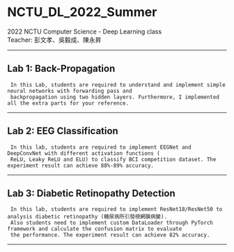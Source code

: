 # NCTU_DL_2022_Summer

2022 NCTU Computer Science - Deep Learning class<br>
Teacher: 彭文孝、吳毅成、陳永昇<br>

---

## Lab 1: Back-Propagation
    
     In this Lab, students are required to understand and implement simple neural networks with forwarding pass and 
     backpropagation using two hidden layers. Furthermore, I implemented all the extra parts for your reference.
     
---

## Lab 2: EEG Classification
    
     In this lab, students are required to implement EEGNet and DeepConvNet with different activation functions (
     ReLU, Leaky ReLU and ELU) to classify BCI competition dataset. The experiment result can achieve 88%-89% accuracy.
 
---

## Lab 3: Diabetic Retinopathy Detection
    
     In this lab, students are required to implement ResNet18/ResNet50 to analysis diabetic retinopathy (糖尿病所引發視網膜病變). 
     Also students need to implement custom DataLoader through PyTorch framework and calculate the confusion matrix to evaluate
     the performance. The experiment result can achieve 82% accuracy.
  
---
